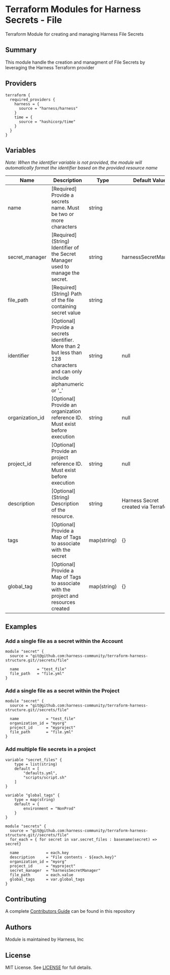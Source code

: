 # Terraform Modules for Harness Secrets - File
Terraform Module for creating and managing Harness File Secrets

## Summary
This module handle the creation and managment of File Secrets by leveraging the Harness Terraform provider

## Providers

```
terraform {
  required_providers {
    harness = {
      source = "harness/harness"
    }
    time = {
      source = "hashicorp/time"
    }
  }
}
```

## Variables

_Note: When the identifier variable is not provided, the module will automatically format the identifier based on the provided resource name_

| Name | Description | Type | Default Value | Mandatory |
| --- | --- | --- | --- | --- |
| name | [Required] Provide a secrets name.  Must be two or more characters | string | | X |
| secret_manager | [Required] (String) Identifier of the Secret Manager used to manage the secret. | string | harnessSecretManager | X |
| file_path | [Required] (String) Path of the file containing secret value | string | | X |
| identifier | [Optional] Provide a secrets identifier.  More than 2 but less than 128 characters and can only include alphanumeric or '_' | string | null | |
| organization_id | [Optional] Provide an organization reference ID.  Must exist before execution | string | null | |
| project_id | [Optional] Provide an project reference ID.  Must exist before execution | string | null | |
| description | [Optional] (String) Description of the resource. | string | Harness Secret created via Terraform | |
| tags | [Optional] Provide a Map of Tags to associate with the secret | map(string) | {} | |
| global_tag | [Optional] Provide a Map of Tags to associate with the project and resources created | map(string) | {} | |

## Examples
### Add a single file as a secret within the Account
```
module "secret" {
  source = "git@github.com:harness-community/terraform-harness-structure.git//secrets/file"

  name        = "test_file"
  file_path   = "file.yml"
}
```

### Add a single file as a secret within the Project
```
module "secret" {
  source = "git@github.com:harness-community/terraform-harness-structure.git//secrets/file"

  name            = "test_file"
  organization_id = "myorg"
  project_id      = "myproject"
  file_path       = "file.yml"
}
```


### Add multiple file secrets in a project
```
variable "secret_files" {
    type = list(string)
    default = [
        "defaults.yml",
        "scripts/script.sh"
    ]
}

variable "global_tags" {
    type = map(string)
    default = {
        environment = "NonProd"
    }
}

module "secrets" {
  source = "git@github.com:harness-community/terraform-harness-structure.git//secrets/file"
  for_each = { for secret in var.secret_files : basename(secret) => secret}

  name            = each.key
  description     = "File contents - ${each.key}"
  organization_id = "myorg"
  project_id      = "myproject"
  secret_manager  = "harnessSecretManager"
  file_path       = each.value
  global_tags     = var.global_tags
}

```

## Contributing
A complete [Contributors Guide](../CONTRIBUTING.md) can be found in this repository

## Authors
Module is maintained by Harness, Inc

## License

MIT License. See [LICENSE](../LICENSE) for full details.
